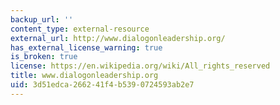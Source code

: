 ```yaml
---
backup_url: ''
content_type: external-resource
external_url: http://www.dialogonleadership.org/
has_external_license_warning: true
is_broken: true
license: https://en.wikipedia.org/wiki/All_rights_reserved
title: www.dialogonleadership.org
uid: 3d51edca-2662-41f4-b539-0724593ab2e7
---
```

